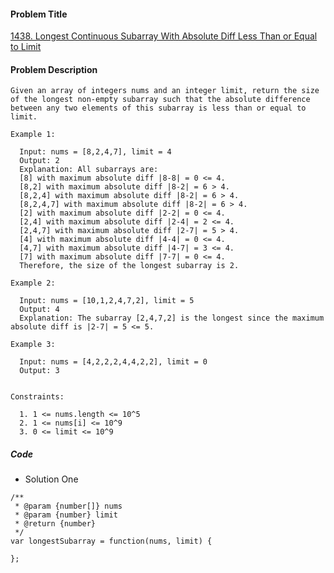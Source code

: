 #### Problem Title
[1438. Longest Continuous Subarray With Absolute Diff Less Than or Equal to Limit](https://leetcode.com/problems/longest-continuous-subarray-with-absolute-diff-less-than-or-equal-to-limit/)
#### Problem Description
```
Given an array of integers nums and an integer limit, return the size of the longest non-empty subarray such that the absolute difference between any two elements of this subarray is less than or equal to limit.

Example 1:

  Input: nums = [8,2,4,7], limit = 4
  Output: 2 
  Explanation: All subarrays are: 
  [8] with maximum absolute diff |8-8| = 0 <= 4.
  [8,2] with maximum absolute diff |8-2| = 6 > 4. 
  [8,2,4] with maximum absolute diff |8-2| = 6 > 4.
  [8,2,4,7] with maximum absolute diff |8-2| = 6 > 4.
  [2] with maximum absolute diff |2-2| = 0 <= 4.
  [2,4] with maximum absolute diff |2-4| = 2 <= 4.
  [2,4,7] with maximum absolute diff |2-7| = 5 > 4.
  [4] with maximum absolute diff |4-4| = 0 <= 4.
  [4,7] with maximum absolute diff |4-7| = 3 <= 4.
  [7] with maximum absolute diff |7-7| = 0 <= 4. 
  Therefore, the size of the longest subarray is 2.

Example 2:

  Input: nums = [10,1,2,4,7,2], limit = 5
  Output: 4 
  Explanation: The subarray [2,4,7,2] is the longest since the maximum absolute diff is |2-7| = 5 <= 5.

Example 3:

  Input: nums = [4,2,2,2,4,4,2,2], limit = 0
  Output: 3
 

Constraints:

  1. 1 <= nums.length <= 10^5
  2. 1 <= nums[i] <= 10^9
  3. 0 <= limit <= 10^9
```

##### Code

- Solution One
```
/**
 * @param {number[]} nums
 * @param {number} limit
 * @return {number}
 */
var longestSubarray = function(nums, limit) {
    
};
```
